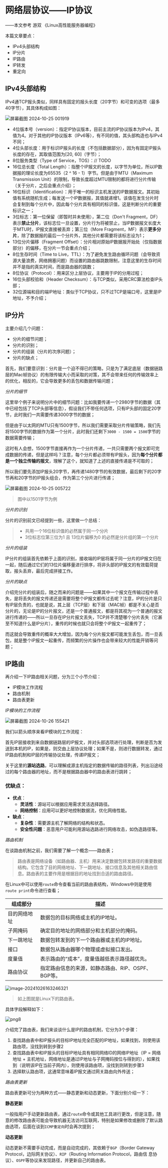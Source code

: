 # 网络层协议——IP协议

——本文参考 游双 《Linux高性能服务器编程》

本篇文章要点：

- IPv4头部结构
- IP分片
- IP路由
- IP转发
- 重定向

## IPv4头部结构

IPv4通TCP报头类似，同样具有固定的报头长度（20字节）和可变的选项（最多40字节），其具体构成如图：

![屏幕截图 2024-10-25 001919](./PNG/png4.png)

- 4位版本号（version）：指定IP协议版本，目前主流的IP协议版本为IPv4，其值为4。对于其他的IP协议版本（IPv6等），有不同的值，其头部构造也与IPv4不同；
- 4位头部长度：用于标识IP报头的长度（不包括数据部分），因为有固定IP报头长度的存在，其取值范围为[20, 60]（字节）；
- 8位服务类型（Type of Service，TOS）：// TODO
- 16位总长度（Total Length）：指整个IP报文的长度，以字节为单位，所以IP数据报的理论长度为65535（2 ^ 16 - 1）字节。但是由于MTU（Maximum Transmission Unit）的限制，导致长度超过MTU限制的都将进行分片传输（关于分片，之后会重点介绍）；
- 16位标识（Identification）：用于唯一的标识主机发送的IP数据报文。其初始值有系统随机生成；每发送一个IP数据报，其值就递增1。该值在发生分片时会复制到每个分片中，因此每个分片具有相同的标识值，这是判断分片的重要标识之一；
- 3位标志：第一位保留（即暂时并未使用），第二位（Don't Fragment，DF）表示**禁止分片**，该标志位一旦设置，分片行为将被禁止，当IP数据报文长度大于MTU时，IP报文直接被丢弃；第三位（More Fragment，MF）表示**更多分片**，除了数据报的最后一个分片外，其他分片都需要将该标志设为1；
- 13位分片偏移（Fragment Offset）：分片相对原始IP数据报开始处（仅指数据部分）的偏移，在分片一节会重点介绍；
- 8位生存时间（Time to Live，TTL）：为了避免发生路由循环问题（会导致资源大量浪费，网络拥塞问题）而设置的路由器跳数限制，注意这里的生存时间并不是指的真实时间，而是路由器的跳数；
- 8位协议（Protocol）：用来区分上层协议，主要用于IP的分用过程；
- 16位头部校验和（Header Checksum）：与TCP类似，采用CRC算法检查IP头部；
- 32位源端和目的端IP地址：类似于TCP协议，只不过TCP是端口号，这里是IP地址，不予介绍；



## IP分片

主要介绍几个问题：

- 分片的细节问题；
- 分片的识别；
- 分片的组装（分片的次序问题）；
- 分片的缺点；

首先，我们要意识到：分片是一个迫不得已的策略，只是为了满足底层（数据链路层的Mac帧协议）的有限传输大小而采取的对策，其不会带来任何的传输效率上的优化，相反的，它会导致更多的丢包和数据传输问题；



_分片的细节_

这里举个例子来说明分片中的细节问题：比如我要传递一个2980字节的数据（其中已经包括了TCP头部等信息），假设我们不带任何选项，只有IP头部的固定20字节，此时我们一共需要传递3000字节的数据；

但是由于以太网的MTU只有1500字节，所以我们需要采取分片传输策略，我们先将1500字节的数据作为第一个分片，此时我们还剩下`3000 - 1500 = 1500`字节的数据需要传输；

这时有人会想，1500字节直接再作为一个分片传递，一共只需要两个报文即可完成数据的传递，但是这样吗？注意，每个分片都必须带有IP报头，因为**每个分片都是一个独立传输的报文**，理解了这个，就知道了上述的直接传递是不可取的；

所以我们要先添加IP报头20字节，再传递1480字节的有效数据，最后剩下的20字节再和20字节的IP报头组合，作为第三个分片进行传递；

![屏幕截图 2024-10-25 005722](./PNG/png5.png)

> 图中以1501字节为例



_分片的识别_

分片的识别前文已经提到一些，这里做一个总结：

> - 共用一个16位标识值的必然属于同一个分片
> - 3位标志位第三位为1 且 13位片偏移为0 的必然是分片组的第一个分片



_分片的组装_

IP分片的组装首先依赖于上面的识别，接收端的IP层将属于同一分片的IP报文归在一起，随后通过它们的13位片偏移量进行排序，将非头部的IP报文的有效载荷提取，报头丢弃，最后完成拼接工作。



_分片的缺点_

介绍完分片的组装后，随之而来的问题是——如果其中一个报文在传输过程中丢失，是将丢失的报文传递还是需要将整个IP报文都传过去呢？注意，IP的分片是只有IP层负责的，也就是说，其上层（TCP层）和下层（MAC帧）都是不关心是否分片的，无论是IP的分片报文，还是一个普通报文，都是将其视为一个普通的报文进行传递的——所以一旦存在IP分片报文丢失，TCP并不清楚哪个分片丢失（它甚至不知道什么是IP分片），重传的时候也就只会将整个IP报文一起重传了；

而这就会导致重传的概率大大增加，因为每个分片报文都可能发生丢包，而一旦丢包，就是整个IP报文一起重传，而频繁的分片操作也会带来较大的性能开销等问题；



## IP路由

再介绍一下IP路由相关问题，分为三个小节介绍：

- IP模块工作流程
- 路由机制
- 路由表更新



_IP模块的工作流程_

![屏幕截图 2024-10-26 155421](./PNG/png6.png)

我们以箭头顺序来看IP模块的工作流程：

首先IP层接收到来自数据链路层的IP报文，并对头部选项进行处理，判断是否为发送到本机的IP，如果是，则交由上层协议处理；如果不是，则进行数据转发，通过IP路由机制和IP层的传输协议处理，传递IP报文；

关于这里的**源站选路**，可以理解成源主机指定的数据传输的路径列表，列出沿途经过的每个路由器的地址，而不是根据路由器中的路由表进行跳转；

### 优缺点：

- **优点**：
  - **灵活性**：源站可以根据应用需求灵活选择路径。
  - **网络控制**：应用可以更好地控制数据流，优化网络性能。
- **缺点**：
  - **复杂性**：需要源主机了解网络的结构和状态。
  - **安全性问题**：恶意用户可能利用源站选路进行网络攻击，如伪造路径等。



_路由机制_

在谈路由机制之前，我们需要了解一个概念——路由表；

> 路由表是网络设备（如路由器、主机）用来决定数据包转发路径的重要数据结构。它包含了目的网络地址、下一跳地址、接口信息及其他相关路由信息。路由表的主要作用是根据目的地址找到合适的路由路径。

在Linux中可以使用`route`命令查看当前的路由表结构，Windows中则是使用`route print`命令进行查看；

| 组成部分     | 描述                                               |
| ------------ | -------------------------------------------------- |
| 目的网络地址 | 数据包的目标网络或主机的IP地址。                   |
| 子网掩码     | 确定目的地址的网络部分和主机部分的掩码。           |
| 下一跳地址   | 数据包转发到的下一个路由器或主机的IP地址。         |
| 接口         | 数据包从路由器哪个物理或虚拟接口发出。             |
| 度量值       | 表示路由的“成本”，度量值越低表示路径越优先。       |
| 路由协议     | 指定路由信息的来源，如静态路由、RIP、OSPF、BGP等。 |

![image-20241026163246321](./PNG/png7.png)

> 如上图就是Linux下的路由表。

具体字段解释如下：

![png8](./PNG/png8.png)



介绍完了路由表，我们来谈谈什么是IP的路由机制，它分为3个步骤：

1. 查找路由表中和IP报头的目标IP地址完全匹配的IP地址，如果找到，则使用该路由项，没找到转到步骤2
2. 查找路由表中和IP报头的目标IP地址具有相同网络ID的网络IP地址（IP = 网络地址 + 主机地址，网络地址是通过IP地址与子网掩码按位与得到的），如果找到（说明该IP在当前子网内），则使用该路由项，没找到则转到步骤3
3. 选择默认路由项，这通常意味着IP报文通过网关路由向外传送；



_路由表更新_

路由表更新可分为两种方式——静态更新和动态更新，下面分别介绍一下：

**静态更新**

一般指用户手动更新路由表，通过`route`命令或其他工具进行更改，但是注意，随意的修改路由表可能会导致机器无法访问互联网，特别是如果修改或删除了默认路由选项，后面在谈到`ICMP重定向`时会再次提到；

**动态更新**

动态更新不需要手动完成，而是自动完成的，其依赖于`BGP`（Border Gateway Protocol，边际网关协议）、`RIP`（Routing Information Protocol，路由信 息协议）、`OSPF`等协议来发现路径，并更新自己的路由表。